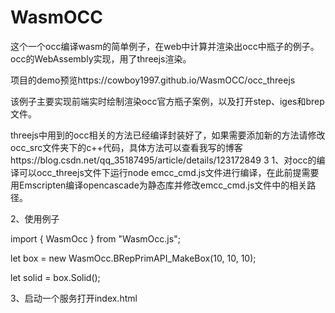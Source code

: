 # WasmOCC
这个一个occ编译wasm的简单例子，在web中计算并渲染出occ中瓶子的例子。
occ的WebAssembly实现，用了threejs渲染。

项目的demo预览https://cowboy1997.github.io/WasmOCC/occ_threejs 

该例子主要实现前端实时绘制渲染occ官方瓶子案例，以及打开step、iges和brep文件。

threejs中用到的occ相关的方法已经编译封装好了，如果需要添加新的方法请修改occ_src文件夹下的c++代码，具体方法可以查看我写的博客https://blog.csdn.net/qq_35187495/article/details/123172849
3
1、对occ的编译可以occ_threejs文件下运行node emcc_cmd.js文件进行编译，在此前提需要用Emscripten编译opencascade为静态库并修改emcc_cmd.js文件中的相关路径。

2、使用例子

import { WasmOcc } from "WasmOcc.js";

let box = new WasmOcc.BRepPrimAPI_MakeBox(10, 10, 10);

let solid = box.Solid();

3、启动一个服务打开index.html

